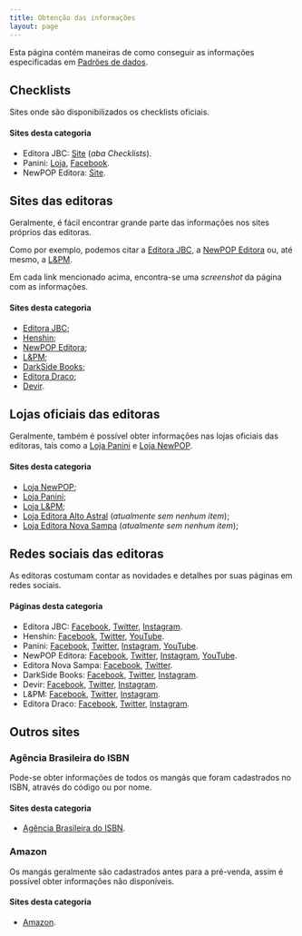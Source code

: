 ```yaml
---
title: Obtenção das informações
layout: page
---
```


Esta página contém maneiras de como conseguir as informações especificadas em [Padrões de dados](padroes.md).

## Checklists

Sites onde são disponibilizados os checklists oficiais.

#### Sites desta categoria

- Editora JBC: [Site](https://mangasjbc.com.br) (*aba Checklists*).
- Panini: [Loja](https://loja.panini.com.br/panini/vitrines/checklist.aspx), [Facebook](https://pt-br.facebook.com/PaniniMangas/app/1706637092931001/?ref=page_internal).
- NewPOP Editora: [Site](https://newpop.com.br/?cat=31).

## Sites das editoras

Geralmente, é fácil encontrar grande parte das informações nos sites próprios das editoras.

Como por exemplo, podemos citar a [Editora JBC](https://i.imgur.com/I9i3HLE.jpg), a [NewPOP Editora](https://i.imgur.com/iDsP6XI.jpg) ou, até mesmo, a [L&PM](https://i.imgur.com/o4ZPgBE.png).

Em cada link mencionado acima, encontra-se uma *screenshot* da página com as informações.

#### Sites desta categoria

- [Editora JBC](https://mangasjbc.com.br);
- [Henshin](https://henshin.com.br/);
- [NewPOP Editora](http://www.newpop.com.br/);
- [L&PM](http://www.lpm.com.br/site/default.asp?TroncoID=805134&SecaoID=510927&SubsecaoID=0&Serie=Mang%E1s);
- [DarkSide Books](http://www.darksidebooks.com.br/category/darkside-graphic-novel/);
- [Editora Draco](https://editoradraco.com/category/colecoes/dracomics/);
- [Devir](http://devir.com.br/).

## Lojas oficiais das editoras

Geralmente, também é possível obter informações nas lojas oficiais das editoras, tais como a [Loja Panini](https://i.imgur.com/OAAM3US.jpg) e [Loja NewPOP](https://i.imgur.com/JMmpgrs.jpg).

#### Sites desta categoria

- [Loja NewPOP](https://www.lojanewpop.com.br/);
- [Loja Panini](https://loja.panini.com.br/panini/vitrines/default.aspx);
- [Loja L&PM](http://www.lpm.com.br/site/default.asp?TroncoID=805134&SecaoID=510927&SubsecaoID=0&Serie=Mang%E1s);
- [Loja Editora Alto Astral](https://loja.editoraastral.com.br/categoria/comics-e-manga) (*atualmente sem nenhum item*);
- [Loja Editora Nova Sampa](https://www.editoranovasampa.com.br/loja/) (*atualmente sem nenhum item*);

## Redes sociais das editoras

As editoras costumam contar as novidades e detalhes por suas páginas em redes sociais.

#### Páginas desta categoria

- Editora JBC: [Facebook](https://www.facebook.com/EditoraJBC), [Twitter](https://twitter.com/editorajbc), [Instagram](https://www.instagram.com/editorajbc/).
- Henshin: [Facebook](https://facebook.com/HenshinOnline), [Twitter](https://twitter.com/henshinjbc), [YouTube](https://www.youtube.com/channel/UCzEGA09MO7MjI26axVq265g).
- Panini: [Facebook](https://facebook.com/PaniniMangas), [Twitter](https://twitter.com/planet_manga), [Instagram](https://www.instagram.com/editorapanini/), [YouTube](https://www.youtube.com/user/paninicomicsbrasil).
- NewPOP Editora: [Facebook](https://facebook.com/editoraNewPOP), [Twitter](https://twitter.com/editoranewpop), [Instagram](https://www.instagram.com/editoranewpop), [YouTube](https://www.youtube.com/channel/UCCl8LA6jr14PYMX42lKi_4A).
- Editora Nova Sampa: [Facebook](https://pt-br.facebook.com/jensnovasampa/), [Twitter](https://twitter.com/jensnovasampa).
- DarkSide Books: [Facebook](https://www.facebook.com/darksidebooks), [Twitter](https://twitter.com/darksidebooks), [Instagram](https://www.instagram.com/darksidebooks).
- Devir: [Facebook](https://pt-br.facebook.com/DevirBrasil), [Twitter](https://twitter.com/devirbrasil?lang=pt), [Instagram](https://www.instagram.com/devirbrasil).
- L&PM: [Facebook](https://facebook.com/LePMEditores), [Twitter](https://twitter.com/lepm_editores), [Instagram](https://www.instagram.com/lepmeditores).
- Editora Draco: [Facebook](https://facebook.com/editoradraco), [Twitter](https://twitter.com/editoradraco), [Instagram](https://www.instagram.com/editoradraco).

## Outros sites

### Agência Brasileira do ISBN

Pode-se obter informações de todos os mangás que foram cadastrados no ISBN, através do código ou por nome.

#### Sites desta categoria

- [Agência Brasileira do ISBN](http://www.isbn.bn.br/website/consulta/cadastro).

### Amazon

Os mangás geralmente são cadastrados antes para a pré-venda, assim é possível obter informações não disponíveis.

#### Sites desta categoria

- [Amazon](http://amazon.com.br).